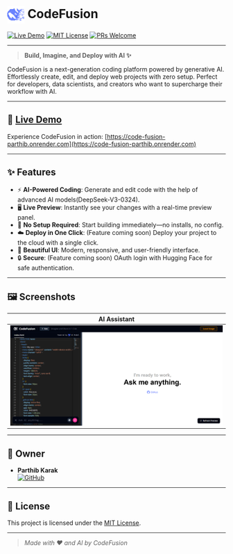 # <img src="https://raw.githubusercontent.com/Babaiii07/Code-Fusion/main/public/logo.svg" alt="CodeFusion Logo" width="40" style="vertical-align:middle;"/> CodeFusion

[![Live Demo](https://img.shields.io/badge/Live-Demo-green?style=for-the-badge&logo=vercel)](https://code-fusion-parthib.onrender.com)
[![MIT License](https://img.shields.io/badge/License-MIT-blue.svg?style=for-the-badge)](LICENSE)
[![PRs Welcome](https://img.shields.io/badge/PRs-welcome-brightgreen.svg?style=for-the-badge)](https://github.com/yourusername/codefusion/pulls)

---

> **Build, Imagine, and Deploy with AI ✨**

CodeFusion is a next-generation coding platform powered by generative AI. Effortlessly create, edit, and deploy web projects with zero setup. Perfect for developers, data scientists, and creators who want to supercharge their workflow with AI.

---

## 🚀 [Live Demo](https://code-fusion-parthib.onrender.com)

Experience CodeFusion in action: [https://code-fusion-parthib.onrender.com](https://code-fusion-parthib.onrender.com)

---

## ✨ Features

- ⚡ **AI-Powered Coding**: Generate and edit code with the help of advanced AI models(DeepSeek-V3-0324).
- 🖥️ **Live Preview**: Instantly see your changes with a real-time preview panel.
- 🧩 **No Setup Required**: Start building immediately—no installs, no config.
- ☁️ **Deploy in One Click**: (Feature coming soon) Deploy your project to the cloud with a single click.
- 🎨 **Beautiful UI**: Modern, responsive, and user-friendly interface.
- 🔒 **Secure**: (Feature coming soon) OAuth login with Hugging Face for safe authentication.

---

## 🖼️ Screenshots

| AI Assistant |
|-------------|
| ![AI Screenshot](image.png) |

---

## 👤 Owner

- **Parthib Karak**  
  [![GitHub](https://img.shields.io/badge/GitHub-Profile-black?logo=github&style=flat-square)](https://github.com/babaiii07)

---

## 📄 License

This project is licensed under the [MIT License](LICENSE).

---

> _Made with ❤️ and AI by CodeFusion_

